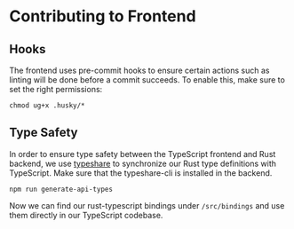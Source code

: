 # Contributing to Frontend

## Hooks

The frontend uses pre-commit hooks to ensure certain actions such as linting will be done before a commit succeeds.
To enable this, make sure to set the right permissions:

```shell
chmod ug+x .husky/*
```

## Type Safety

In order to ensure type safety between the TypeScript frontend and Rust backend, we use [typeshare](https://github.com/1Password/typeshare) to synchronize our Rust type definitions with TypeScript.
Make sure that the typeshare-cli is installed in the backend.

```shell
npm run generate-api-types
```

Now we can find our rust-typescript bindings under `/src/bindings` and use them directly in our TypeScript codebase.
